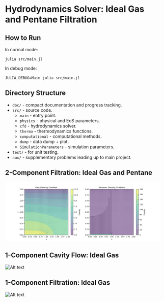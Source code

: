 # Hydrodynamics Solver: Ideal Gas and Pentane Filtration

## How to Run

In normal mode:

```
julia src/main.jl
```

In debug mode:

```
JULIA_DEBUG=Main julia src/main.jl
```

## Directory Structure

- `doc/` - compact documentation and progress tracking.
- `src/` - source code.
    - `main` - entry point.
    - `physics` - physical and EoS parameters.
    - `cfd` - hydrodynamics solver.
    - `thermo` - thermodynamics functions.
    - `computational` - computational methods.
    - `dump` - data dump + plot.
    - `SimulationParameters` - simulation parameters.
- `test/` - for unit testing.
- `aux/` - supplementary problems leading up to main project.

## 2-Component Filtration: Ideal Gas and Pentane
![Alt text](img/2phase-filtration-density.png?raw=true "1")

## 1-Component Cavity Flow: Ideal Gas
![Alt text](img/ideal-gas.svg?raw=true "1")

## 1-Component Filtration: Ideal Gas
![Alt text](img/filtration.svg?raw=true "1")
